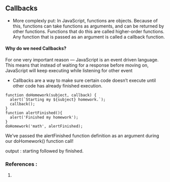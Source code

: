 
## Callbacks

* More complexly put: In JavaScript, functions are objects. Because of this, functions can take functions as arguments, and can be returned by other functions. Functions that do this are called higher-order functions. Any function that is passed as an argument is called a callback function.

#### Why do we need Callbacks?
For one very important reason — JavaScript is an event driven language. This means that instead of waiting for a response before moving on, JavaScript will keep executing while listening for other event

- Callbacks are a way to make sure certain code doesn’t execute until other code has already finished execution.

```
function doHomework(subject, callback) {
  alert(`Starting my ${subject} homework.`);
  callback();
}
function alertFinished(){
  alert('Finished my homework');
}
doHomework('math', alertFinished);
```
We’ve passed the alertFinished function definition as an argument during our doHomework() function call!

output : starting followed by finished. 


### References :

1.
